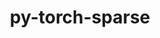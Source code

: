 ---
title: "py-torch-sparse"
layout: cache
categories: [package, develop]
meta: {"versions": ["0.6.8"], "compilers": ["apple-clang@=14.0.0", "gcc@=11.3.0", "gcc@=11.4.0"], "oss": ["ubuntu22.04", "ventura"], "platforms": ["darwin", "linux"], "targets": ["aarch64", "x86_64_v3"], "stacks": ["ml-darwin-aarch64-mps", "ml-linux-x86_64-cpu", "ml-linux-x86_64-cuda", "root"], "num_specs": 15, "num_specs_by_stack": {"ml-darwin-aarch64-mps": 1, "root": 15, "ml-linux-x86_64-cuda": 7, "ml-linux-x86_64-cpu": 7}}
spec_details: [{"hash": "fqnlic326qvteyvizmx3mfs2lurn5ap2", "compiler": "apple-clang@=14.0.0", "versions": ["0.6.8"], "os": "ventura", "platform": "darwin", "target": "aarch64", "variants": ["build_system=python_pip", "~cuda"], "stacks": ["ml-darwin-aarch64-mps", "root"], "size": "-", "tarball": "https://binaries.spack.io/develop/build_cache/darwin-ventura-aarch64/apple-clang-14.0.0/py-torch-sparse-0.6.8/darwin-ventura-aarch64-apple-clang-14.0.0-py-torch-sparse-0.6.8-fqnlic326qvteyvizmx3mfs2lurn5ap2.spack"}, {"hash": "7vwrpypzz6gltp7gsoswllg3kyw3vioz", "compiler": "gcc@=11.3.0", "versions": ["0.6.8"], "os": "ubuntu22.04", "platform": "linux", "target": "x86_64_v3", "variants": ["build_system=python_pip", "+cuda"], "stacks": ["ml-linux-x86_64-cuda", "root"], "size": "-", "tarball": "https://binaries.spack.io/develop/build_cache/linux-ubuntu22.04-x86_64_v3/gcc-11.3.0/py-torch-sparse-0.6.8/linux-ubuntu22.04-x86_64_v3-gcc-11.3.0-py-torch-sparse-0.6.8-7vwrpypzz6gltp7gsoswllg3kyw3vioz.spack"}, {"hash": "t4kglq7nwl3bzp5ntvbt4wsi3kjmigfe", "compiler": "gcc@=11.3.0", "versions": ["0.6.8"], "os": "ubuntu22.04", "platform": "linux", "target": "x86_64_v3", "variants": ["build_system=python_pip", "~cuda"], "stacks": ["ml-linux-x86_64-cpu", "root"], "size": "-", "tarball": "https://binaries.spack.io/develop/build_cache/linux-ubuntu22.04-x86_64_v3/gcc-11.3.0/py-torch-sparse-0.6.8/linux-ubuntu22.04-x86_64_v3-gcc-11.3.0-py-torch-sparse-0.6.8-t4kglq7nwl3bzp5ntvbt4wsi3kjmigfe.spack"}, {"hash": "66acyqmcbnm2pgtsv2oihn5gdwvxfusn", "compiler": "gcc@=11.3.0", "versions": ["0.6.8"], "os": "ubuntu22.04", "platform": "linux", "target": "x86_64_v3", "variants": ["build_system=python_pip", "+cuda"], "stacks": ["ml-linux-x86_64-cuda", "root"], "size": "-", "tarball": "https://binaries.spack.io/develop/build_cache/linux-ubuntu22.04-x86_64_v3/gcc-11.3.0/py-torch-sparse-0.6.8/linux-ubuntu22.04-x86_64_v3-gcc-11.3.0-py-torch-sparse-0.6.8-66acyqmcbnm2pgtsv2oihn5gdwvxfusn.spack"}, {"hash": "kmrvf3iepdceavwydfrmddxakjbcywuv", "compiler": "gcc@=11.3.0", "versions": ["0.6.8"], "os": "ubuntu22.04", "platform": "linux", "target": "x86_64_v3", "variants": ["build_system=python_pip", "+cuda"], "stacks": ["ml-linux-x86_64-cuda", "root"], "size": "-", "tarball": "https://binaries.spack.io/develop/build_cache/linux-ubuntu22.04-x86_64_v3/gcc-11.3.0/py-torch-sparse-0.6.8/linux-ubuntu22.04-x86_64_v3-gcc-11.3.0-py-torch-sparse-0.6.8-kmrvf3iepdceavwydfrmddxakjbcywuv.spack"}, {"hash": "ohicvg5gflfta44s534vet45nhrowqwe", "compiler": "gcc@=11.3.0", "versions": ["0.6.8"], "os": "ubuntu22.04", "platform": "linux", "target": "x86_64_v3", "variants": ["build_system=python_pip", "+cuda"], "stacks": ["ml-linux-x86_64-cuda", "root"], "size": "-", "tarball": "https://binaries.spack.io/develop/build_cache/linux-ubuntu22.04-x86_64_v3/gcc-11.3.0/py-torch-sparse-0.6.8/linux-ubuntu22.04-x86_64_v3-gcc-11.3.0-py-torch-sparse-0.6.8-ohicvg5gflfta44s534vet45nhrowqwe.spack"}, {"hash": "dmfivvwia6wf5nglkjyfuxow6zgqc2js", "compiler": "gcc@=11.3.0", "versions": ["0.6.8"], "os": "ubuntu22.04", "platform": "linux", "target": "x86_64_v3", "variants": ["build_system=python_pip", "~cuda"], "stacks": ["ml-linux-x86_64-cpu", "root"], "size": "-", "tarball": "https://binaries.spack.io/develop/build_cache/linux-ubuntu22.04-x86_64_v3/gcc-11.3.0/py-torch-sparse-0.6.8/linux-ubuntu22.04-x86_64_v3-gcc-11.3.0-py-torch-sparse-0.6.8-dmfivvwia6wf5nglkjyfuxow6zgqc2js.spack"}, {"hash": "xsxdrnt3linetmxu3rm2nmcdt3k5gctg", "compiler": "gcc@=11.3.0", "versions": ["0.6.8"], "os": "ubuntu22.04", "platform": "linux", "target": "x86_64_v3", "variants": ["build_system=python_pip", "~cuda"], "stacks": ["ml-linux-x86_64-cpu", "root"], "size": "-", "tarball": "https://binaries.spack.io/develop/build_cache/linux-ubuntu22.04-x86_64_v3/gcc-11.3.0/py-torch-sparse-0.6.8/linux-ubuntu22.04-x86_64_v3-gcc-11.3.0-py-torch-sparse-0.6.8-xsxdrnt3linetmxu3rm2nmcdt3k5gctg.spack"}, {"hash": "qumfv7ov5x6s6mfe5qrnkko4lhsxoh3e", "compiler": "gcc@=11.3.0", "versions": ["0.6.8"], "os": "ubuntu22.04", "platform": "linux", "target": "x86_64_v3", "variants": ["build_system=python_pip", "~cuda"], "stacks": ["ml-linux-x86_64-cpu", "root"], "size": "-", "tarball": "https://binaries.spack.io/develop/build_cache/linux-ubuntu22.04-x86_64_v3/gcc-11.3.0/py-torch-sparse-0.6.8/linux-ubuntu22.04-x86_64_v3-gcc-11.3.0-py-torch-sparse-0.6.8-qumfv7ov5x6s6mfe5qrnkko4lhsxoh3e.spack"}, {"hash": "ovpkpscr7mwiinwasix5pbab22bziihj", "compiler": "gcc@=11.3.0", "versions": ["0.6.8"], "os": "ubuntu22.04", "platform": "linux", "target": "x86_64_v3", "variants": ["build_system=python_pip", "+cuda"], "stacks": ["ml-linux-x86_64-cuda", "root"], "size": "-", "tarball": "https://binaries.spack.io/develop/build_cache/linux-ubuntu22.04-x86_64_v3/gcc-11.3.0/py-torch-sparse-0.6.8/linux-ubuntu22.04-x86_64_v3-gcc-11.3.0-py-torch-sparse-0.6.8-ovpkpscr7mwiinwasix5pbab22bziihj.spack"}, {"hash": "fexladqxvmomdqudxkhzus73izngdodg", "compiler": "gcc@=11.4.0", "versions": ["0.6.8"], "os": "ubuntu22.04", "platform": "linux", "target": "x86_64_v3", "variants": ["build_system=python_pip", "~cuda"], "stacks": ["ml-linux-x86_64-cpu", "root"], "size": "-", "tarball": "https://binaries.spack.io/develop/build_cache/linux-ubuntu22.04-x86_64_v3/gcc-11.4.0/py-torch-sparse-0.6.8/linux-ubuntu22.04-x86_64_v3-gcc-11.4.0-py-torch-sparse-0.6.8-fexladqxvmomdqudxkhzus73izngdodg.spack"}, {"hash": "3xc7acfd3kpym73ayeilcszoam2vqc7h", "compiler": "gcc@=11.4.0", "versions": ["0.6.8"], "os": "ubuntu22.04", "platform": "linux", "target": "x86_64_v3", "variants": ["build_system=python_pip", "+cuda"], "stacks": ["ml-linux-x86_64-cuda", "root"], "size": "-", "tarball": "https://binaries.spack.io/develop/build_cache/linux-ubuntu22.04-x86_64_v3/gcc-11.4.0/py-torch-sparse-0.6.8/linux-ubuntu22.04-x86_64_v3-gcc-11.4.0-py-torch-sparse-0.6.8-3xc7acfd3kpym73ayeilcszoam2vqc7h.spack"}, {"hash": "6kmn2srvaqgs6vj5xqpw4xnvkgbwhitb", "compiler": "gcc@=11.4.0", "versions": ["0.6.8"], "os": "ubuntu22.04", "platform": "linux", "target": "x86_64_v3", "variants": ["build_system=python_pip", "~cuda"], "stacks": ["ml-linux-x86_64-cpu", "root"], "size": "-", "tarball": "https://binaries.spack.io/develop/build_cache/linux-ubuntu22.04-x86_64_v3/gcc-11.4.0/py-torch-sparse-0.6.8/linux-ubuntu22.04-x86_64_v3-gcc-11.4.0-py-torch-sparse-0.6.8-6kmn2srvaqgs6vj5xqpw4xnvkgbwhitb.spack"}, {"hash": "ecrm6fgeyl5agcqz55b54zvan2564ten", "compiler": "gcc@=11.4.0", "versions": ["0.6.8"], "os": "ubuntu22.04", "platform": "linux", "target": "x86_64_v3", "variants": ["build_system=python_pip", "~cuda"], "stacks": ["ml-linux-x86_64-cpu", "root"], "size": "-", "tarball": "https://binaries.spack.io/develop/build_cache/linux-ubuntu22.04-x86_64_v3/gcc-11.4.0/py-torch-sparse-0.6.8/linux-ubuntu22.04-x86_64_v3-gcc-11.4.0-py-torch-sparse-0.6.8-ecrm6fgeyl5agcqz55b54zvan2564ten.spack"}, {"hash": "4ap3o3mmk5k2vizdgww4u2dsrs6asdmj", "compiler": "gcc@=11.4.0", "versions": ["0.6.8"], "os": "ubuntu22.04", "platform": "linux", "target": "x86_64_v3", "variants": ["build_system=python_pip", "+cuda"], "stacks": ["ml-linux-x86_64-cuda", "root"], "size": "-", "tarball": "https://binaries.spack.io/develop/build_cache/linux-ubuntu22.04-x86_64_v3/gcc-11.4.0/py-torch-sparse-0.6.8/linux-ubuntu22.04-x86_64_v3-gcc-11.4.0-py-torch-sparse-0.6.8-4ap3o3mmk5k2vizdgww4u2dsrs6asdmj.spack"}]
---